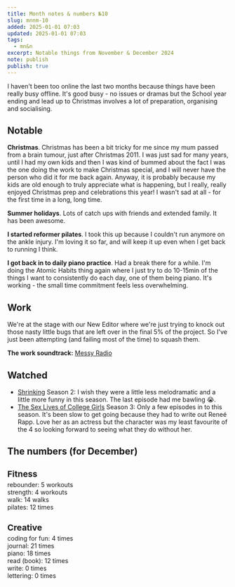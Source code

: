 ```yaml
---
title: Month notes & numbers №10
slug: mnnm-10
added: 2025-01-01 07:03
updated: 2025-01-01 07:03
tags:
  - mn&n
excerpt: Notable things from November & December 2024
note: publish
publish: true
---
```


I haven't been too online the last two months because things have been really busy offline. It's good busy - no issues or dramas but the School year ending and lead up to Christmas involves a lot of preparation, organising and socialising.

## Notable

**Christmas**. Christmas has been a bit tricky for me since my mum passed from a brain tumour, just after Christmas 2011. I was just sad for many years, until I had my own kids and then I was kind of bummed about the fact I was the one doing the work to make Christmas special, and I will never have the person who did it for me back again. Anyway, it is probably because my kids are old enough to truly appreciate what is happening, but I really, really enjoyed Christmas prep and celebrations this year! I wasn't sad at all - for the first time in a long, long time.

**Summer holidays**. Lots of catch ups with friends and extended family. It has been awesome. 

**I started reformer pilates**. I took this up because I couldn't run anymore on the ankle injury. I'm loving it so far, and will keep it up even when I get back to running I think.

**I got back in to daily piano practice**. Had a break there for a while. I'm doing the Atomic Habits thing again where I just try to do 10-15min of the things I want to consistently do each day, one of them being piano. It's working - the small time commitment feels less overwhelming.

## Work

We're at the stage with our New Editor where we're just trying to knock out those nasty little bugs that are left over in the final 5% of the project. So I've just been attempting (and failing most of the time) to squash them.

**The work soundtrack:** [Messy Radio](https://open.spotify.com/playlist/37i9dQZF1E8OPe69gikoeO?si=bFB30nAsTJaHRy3u-1HVsw&pi=a-DwcqWnDaTU6O)

## Watched

- [Shrinking](https://www.imdb.com/title/tt15677150/) Season 2: I wish they were a little less melodramatic and a little more funny in this season. The last episode had me bawling 😭.
- [The Sex Lives of College Girls](https://www.imdb.com/title/tt11212276/) Season 3: Only a few episodes in to this season. It's been slow to get going because they had to write out Reneé Rapp. Love her as an actress but the character was my least favourite of the 4 so looking forward to seeing what they do without her.


## The numbers (for December)

<h3 style="margin-bottom: 0.2rem; font-size: 1.2rem;">Fitness</h3>
<ul style="list-style: none; margin: 0; padding: 0;">
  <li>rebounder: 5 workouts</li>
  <li>strength: 4 workouts</li>
  <li>walk: 14 walks</li>
  <li>pilates: 12 times</li>
</ul>

<h3 style="margin-bottom: 0.2rem; font-size: 1.2rem;">Creative</h3>
<ul style="list-style: none; margin: 0; padding: 0;">
<li>coding for fun: 4 times</li>
<li>journal: 21 times</li>
<li>piano: 18 times</li>
<li>read (book): 12 times</li>
<li>write: 0 times</li>
<li>lettering: 0 times</li>
</ul>
